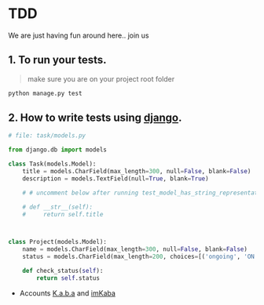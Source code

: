# TDD

We are just having fun around here.. join us

## 1. To run your tests.

> make sure you are on your project root folder

```bash
python manage.py test

```

## 2. How to write tests using [django](https://docs.djangoproject.com/en/5.0/topics/testing/overview/).

```python
# file: task/models.py

from django.db import models

class Task(models.Model):
    title = models.CharField(max_length=300, null=False, blank=False)
    description = models.TextField(null=True, blank=True)

    # # uncomment below after running test_model_has_string_representation

    # def __str__(self):
    #     return self.title



class Project(models.Model):
    name = models.CharField(max_length=300, null=False, blank=False)
    status = models.CharField(max_length=200, choices=[('ongoing', 'ON GOING'), ('paused', 'PAUSED'), ('over', 'OVER')], default='ongoing')

    def check_status(self):
        return self.status    

```



- Accounts
[K.a.b.a](https://github.com/ikeecode) and [imKaba](https://github.com/imKaba)

